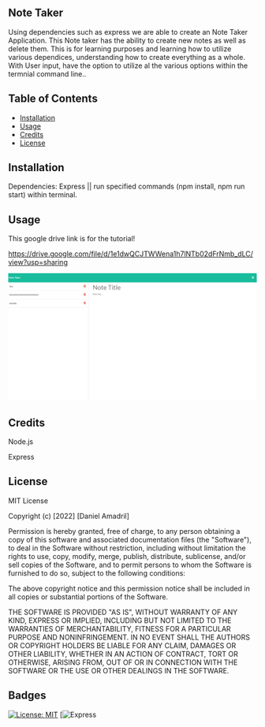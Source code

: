 ## Note Taker


Using  dependencies such as express we are able to create an Note Taker Application. This Note taker has the ability to create new notes as well as delete them.
This is for learning purposes and learning how to utilize various dependices, understanding how to create everything as a whole.
With User input, have the option to utilize al the various options within the termnial command line..


## Table of Contents 



- [Installation](#installation)
- [Usage](#usage)
- [Credits](#credits)
- [License](#license)

## Installation

Dependencies: Express ||  run specified commands (npm install, npm run start)  within terminal.

## Usage

This google drive link is for the tutorial!

https://drive.google.com/file/d/1e1dwQCJTWWena1h7lNTb02dFrNmb_dLC/view?usp=sharing

 <img src="https://github.com/wickedslug883/NoteTakerExpress/blob/main/Screenshot_108.png?raw=true"/>
  


## Credits

  Node.js
 
 Express
 

## License

MIT License

Copyright (c) [2022] [Daniel Amadril]

Permission is hereby granted, free of charge, to any person obtaining a copy of this software and associated documentation files (the "Software"), to deal in the Software without restriction, including without limitation the rights to use, copy, modify, merge, publish, distribute, sublicense, and/or sell copies of the Software, and to permit persons to whom the Software is furnished to do so, subject to the following conditions:

The above copyright notice and this permission notice shall be included in all copies or substantial portions of the Software.

THE SOFTWARE IS PROVIDED "AS IS", WITHOUT WARRANTY OF ANY KIND, EXPRESS OR IMPLIED, INCLUDING BUT NOT LIMITED TO THE WARRANTIES OF MERCHANTABILITY, FITNESS FOR A PARTICULAR PURPOSE AND NONINFRINGEMENT. IN NO EVENT SHALL THE AUTHORS OR COPYRIGHT HOLDERS BE LIABLE FOR ANY CLAIM, DAMAGES OR OTHER LIABILITY, WHETHER IN AN ACTION OF CONTRACT, TORT OR OTHERWISE, ARISING FROM, OUT OF OR IN CONNECTION WITH THE SOFTWARE OR THE USE OR OTHER DEALINGS IN THE SOFTWARE.
## Badges


[![License: MIT](https://img.shields.io/badge/License-MIT-yellow.svg)](https://opensource.org/licenses/MIT)
[![Express](https://img.shields.io/badge/Express.js-000000?style=for-the-badge&logo=express&logoColor=white)
